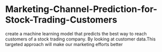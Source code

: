 # Marketing-Channel-Prediction-for-Stock-Trading-Customers
create a machine learning model that predicts the best way to reach customers of a stock trading company. By looking at customer data.This targeted approach will make our marketing efforts better
